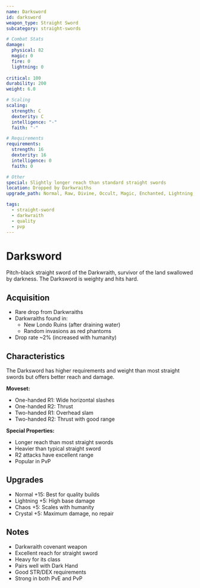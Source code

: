 ```yaml
---
name: Darksword
id: darksword
weapon_type: Straight Sword
subcategory: straight-swords

# Combat Stats
damage:
  physical: 82
  magic: 0
  fire: 0
  lightning: 0
  
critical: 100
durability: 200
weight: 6.0

# Scaling
scaling:
  strength: C
  dexterity: C
  intelligence: "-"
  faith: "-"

# Requirements
requirements:
  strength: 16
  dexterity: 16
  intelligence: 0
  faith: 0

# Other
special: Slightly longer reach than standard straight swords
location: Dropped by Darkwraiths
upgrade_path: Normal, Raw, Divine, Occult, Magic, Enchanted, Lightning, Crystal, Fire, Chaos

tags:
  - straight-sword
  - darkwraith
  - quality
  - pvp
---
```


# Darksword

Pitch-black straight sword of the Darkwraith, survivor of the land swallowed by darkness. The Darksword is weighty and hits hard.

## Acquisition
- Rare drop from Darkwraiths
- Darkwraiths found in:
  - New Londo Ruins (after draining water)
  - Random invasions as red phantoms
- Drop rate ~2% (increased with humanity)

## Characteristics
The Darksword has higher requirements and weight than most straight swords but offers better reach and damage.

**Moveset:**
- One-handed R1: Wide horizontal slashes
- One-handed R2: Thrust
- Two-handed R1: Overhead slam
- Two-handed R2: Thrust with good range

**Special Properties:**
- Longer reach than most straight swords
- Heavier than typical straight sword
- R2 attacks have excellent range
- Popular in PvP

## Upgrades
- Normal +15: Best for quality builds
- Lightning +5: High base damage
- Chaos +5: Scales with humanity
- Crystal +5: Maximum damage, no repair

## Notes
- Darkwraith covenant weapon
- Excellent reach for straight sword
- Heavy for its class
- Pairs well with Dark Hand
- Good STR/DEX requirements
- Strong in both PvE and PvP